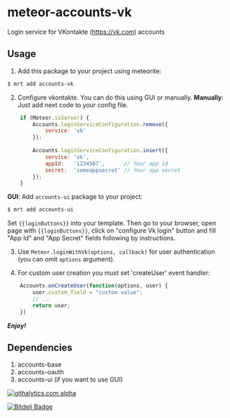 meteor-accounts-vk
==================

Login service for VKontakte (https://vk.com) accounts

Usage
-----

1. Add this package to your project using meteorite:
```sh
$ mrt add accounts-vk
```

2. Configure vkontakte. You can do this using GUI or manually. 
**Manually**: Just add next code to your config file.
```js
    if (Meteor.isServer) {
        Accounts.loginServiceConfiguration.remove({
            service: 'vk'
        });
    
        Accounts.loginServiceConfiguration.insert({
            service: 'vk',
            appId:   '1234567',      // Your app id
            secret:  'someappsecret' // Your app secret
        });
    }
```
**GUI**: Add `accounts-ui` package to your project:
```sh
$ mrt add accounts-ui
```
Set `{{loginButtons}}` into your template. Then go to your browser, open page with `{{loginButtons}}`, click on "configure Vk login" button and fill "App Id" and "App Secret" fields following by instructions.

3. Use `Meteor.loginWithVk(options, callback)` for user authentication (you can omit `options` argument).

4. For custom user creation you must set 'createUser' event handler:
```js
    Accounts.onCreateUser(function(options, user) {
        user.custom_field = "custom value";
        // ...
        return user;
    })
```

***Enjoy!***

Dependencies
------------

1. accounts-base
2. accounts-oauth
3. accounts-ui (if you want to use GUI)

[![githalytics.com alpha](https://cruel-carlota.pagodabox.com/63ce76383fc2d7e3e960ca8e44371f44 "githalytics.com")](http://githalytics.com/alexpods/meteor-accounts-vs)

[![Bitdeli Badge](https://d2weczhvl823v0.cloudfront.net/alexpods/meteor-accounts-vk/trend.png)](https://bitdeli.com/free "Bitdeli Badge")

